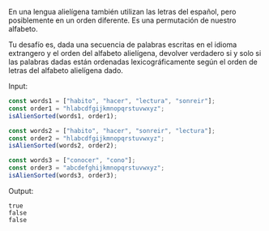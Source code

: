 En una lengua alielígena también utilizan las letras del español, pero posiblemente en un orden diferente. Es una permutación de nuestro alfabeto.

Tu desafío es, dada una secuencia de palabras escritas en el idioma extrangero y el orden del alfabeto alielígena, devolver verdadero si y solo si las palabras dadas están ordenadas lexicográficamente según el orden de letras del alfabeto alielígena dado.

Input:

```js
const words1 = ["habito", "hacer", "lectura", "sonreir"];
const order1 = "hlabcdfgijkmnopqrstuvwxyz";
isAlienSorted(words1, order1);

const words2 = ["habito", "hacer", "sonreir", "lectura"];
const order2 = "hlabcdfgijkmnopqrstuvwxyz";
isAlienSorted(words2, order2);

const words3 = ["conocer", "cono"];
const order3 = "abcdefghijkmnopqrstuvwxyz";
isAlienSorted(words3, order3);
````

Output:

```
true
false
false
```

